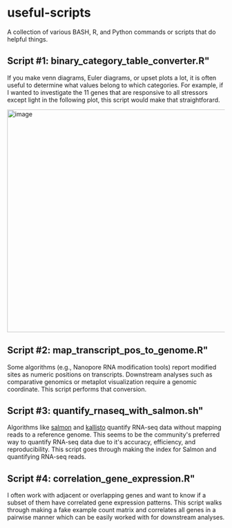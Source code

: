 # useful-scripts

A collection of various BASH, R, and Python commands or scripts that do helpful things.

## Script #1: binary_category_table_converter.R"

If you make venn diagrams, Euler diagrams, or upset plots a lot, it is often useful to determine what values belong to which categories.
For example, if I wanted to investigate the 11 genes that are responsive to all stressors except light in the following plot, this script would make that straightforard.

<img width="515" alt="image" src="https://github.com/kylepalos/useful-scripts/assets/56089443/53b769e9-b59c-4a36-947b-65588b559510">


## Script #2: map_transcript_pos_to_genome.R"

Some algorithms (e.g., Nanopore RNA modification tools) report modified sites as numeric positions on transcripts. Downstream analyses such as comparative genomics or metaplot visualization require a genomic coordinate. This script performs that conversion.


## Script #3: quantify_rnaseq_with_salmon.sh"

Algorithms like [salmon](https://combine-lab.github.io/salmon/) and [kallisto](https://pachterlab.github.io/kallisto/about) quantify RNA-seq data without mapping reads to a reference genome. This seems to be the community's preferred way to quantify RNA-seq data due to it's accuracy, efficiency, and reproducibility. This script goes through making the index for Salmon and quantifying RNA-seq reads.


## Script #4: correlation_gene_expression.R"

I often work with adjacent or overlapping genes and want to know if a subset of them have correlated gene expression patterns. This script walks through making a fake example count matrix and correlates all genes in a pairwise manner which can be easily worked with for downstream analyses.
